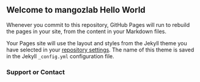 ## Welcome to mangozlab Hello World

<!--You can use the [editor on GitHub](https://github.com/mangozlab/mangozlab/edit/master/index.md) to maintain and preview the content for your website in Markdown files -->

Whenever you commit to this repository, GitHub Pages will run to rebuild the pages in your site, from the content in your Markdown files.
<!--
### Markdown
--><!--
Markdown is a lightweight and easy-to-use syntax for styling your writing. It includes conventions for
--><!--
```markdown
Syntax highlighted code block
-->
# Header 1
## Header 2
### Header 3

- Bulleted
- List

1. Numbered
2. List
<!--
**Bold** and _Italic_ and `Code` text
--><!--
[Link](url) and ![Image](src)
```
<!--
For more details see [GitHub Flavored Markdown](https://guides.github.com/features/mastering-markdown/).

### Jekyll Themes
-->
Your Pages site will use the layout and styles from the Jekyll theme you have selected in your [repository settings](https://github.com/mangozlab/mangozlab/settings). The name of this theme is saved in the Jekyll `_config.yml` configuration file.

### Support or Contact
<!--
Having trouble with Pages? Check out our [documentation](https://help.github.com/categories/github-pages-basics/) or [contact support](https://github.com/contact) and we’ll help you sort it out.
-->
